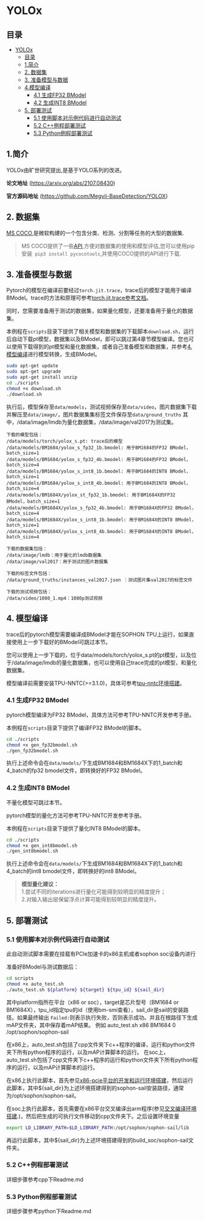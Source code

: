 # YOLOx

## 目录
- [YOLOx](#yolox)
  - [目录](#目录)
  - [1.简介](#1简介)
  - [2. 数据集](#2-数据集)
  - [3. 准备模型与数据](#3-准备模型与数据)
  - [4.模型编译](#4模型编译)
    * [4.1 生成FP32 BModel](#41-生成fp32-bmodel)
    * [4.2 生成INT8 BModel](#42-生成int8-bmodel)
  - [5. 部署测试](#5-部署测试)
    - [5.1 使用脚本对示例代码进行自动测试](#51-使用脚本对示例代码进行自动测试)
    - [5.2 C++例程部署测试](#52-c例程部署测试)
    - [5.3 Python例程部署测试](#53-python例程部署测试)

## 1.简介

YOLOx由旷世研究提出,是基于YOLO系列的改进。

**论文地址** (https://arxiv.org/abs/2107.08430)

**官方源码地址** (https://github.com/Megvii-BaseDetection/YOLOX)


## 2. 数据集

[MS COCO](http://cocodataset.org/#home),是微软构建的一个包含分类、检测、分割等任务的大型的数据集.

> MS COCO提供了一些[API](https://github.com/cocodataset/cocoapi),方便对数据集的使用和模型评估,您可以使用pip安装` pip3 install pycocotools`,并使用COCO提供的API进行下载.

## 3. 准备模型与数据

Pytorch的模型在编译前要经过`torch.jit.trace`，trace后的模型才能用于编译BModel。trace的方法和原理可参考[torch.jit.trace参考文档](../docs/torch.jit.trace_Guide.md)。

同时，您需要准备用于测试的数据集，如果量化模型，还要准备用于量化的数据集。

本例程在`scripts`目录下提供了相关模型和数据集的下载脚本`download.sh`，运行后自动下载pt模型，数据集以及BModel，即可以跳过第4章节模型编译。您也可以使用下载得到的pt模型和量化数据集，或者自己准备模型和数据集，并参考[4. 模型编译](#4-模型编译)进行模型转换，生成BModel。
```bash
sudo apt-get update
sudo apt-get upgrade
sudo apt-get install unzip
cd ./scripts
chmod +x download.sh
./download.sh
```
执行后，模型保存至`data/models`，测试视频保存至`data/video`，图片数据集下载并解压至`data/image/`，图片数据集集标签文件保存至`data/ground_truths`
其中，/data/image/lmdb为量化数据集，/data/image/val2017为测试集。

```
下载的模型包括：
/data/models/torch/yolox_s.pt: trace后的模型
/data/models/BM1684/yolox_s_fp32_1b.bmodel: 用于BM1684的FP32 BModel，batch_size=1
/data/models/BM1684/yolox_s_fp32_4b.bmodel: 用于BM1684的FP32 BModel，batch_size=4
/data/models/BM1684/yolox_s_int8_1b.bmodel: 用于BM1684的INT8 BModel，batch_size=1
/data/models/BM1684/yolox_s_int8_4b.bmodel: 用于BM1684的INT8 BModel，batch_size=4
/data/models/BM1684X/yolox_st_fp32_1b.bmodel: 用于BM1684X的FP32 BModel，batch_size=1
/data/models/BM1684X/yolox_s_fp32_4b.bmodel: 用于BM1684X的FP32 BModel，batch_size=4
/data/models/BM1684X/yolox_s_int8_1b.bmodel: 用于BM1684X的INT8 BModel，batch_size=1
/data/models/BM1684X/yolox_s_int8_4b.bmodel: 用于BM1684X的INT8 BModel，batch_size=4

下载的数据集包括：
/data/image/lmdb：用于量化的lmdb数据集
/data/image/val2017：用于测试的图片数据集

下载的标签文件包括：
/data/ground_truths/instances_val2017.json ：测试图片集val2017的标签文件

下载的测试视频包括：
/data/video/1080_1.mp4：1080p测试视频
```

## 4. 模型编译

trace后的pytorch模型需要编译成BModel才能在SOPHON TPU上运行，如果直接使用上一步下载好的BModel可跳过本节。

您可以使用上一步下载的，位于data/models/torch/yolox_s.pt的pt模型，以及位于/data/image/lmdb的量化数据集，也可以使用自己trace完成的pt模型，和量化数据集。

模型编译前需要安装TPU-NNTC(>=3.1.0)，具体可参考[tpu-nntc环境搭建](../docs/Environment_Install_Guide.md#1-tpu-nntc环境搭建)。

### 4.1 生成FP32 BModel

pytorch模型编译为FP32 BModel，具体方法可参考TPU-NNTC开发参考手册。

本例程在`scripts`目录下提供了编译FP32 BModel的脚本。

```bash
cd ./scripts
chmod +x gen_fp32bmodel.sh
./gen_fp32bmodel.sh
```

执行上述命令会在`data/models/`下生成BM1684和BM1684X下的1_batch和4_batch的fp32 bmodel文件，即转换好的FP32 BModel。


### 4.2 生成INT8 BModel

不量化模型可跳过本节。

pytorch模型的量化方法可参考TPU-NNTC开发参考手册。

本例程在`scripts`目录下提供了量化INT8 BModel的脚本。

```bash
cd ./scripts
chmod +x gen_int8bmodel.sh
./gen_int8bmodel.sh
```

执行上述命令会在`data/models/`下生成BM1684和BM1684X下的1_batch和4_batch的int8 bmodel文件，即转换好的int8 BModel。

> **模型量化建议：**   
1.尝试不同的iterations进行量化可能得到较明显的精度提升；  
2.对输入输出层保留浮点计算可能得到较明显的精度提升。

## 5. 部署测试

### 5.1 使用脚本对示例代码进行自动测试

此自动测试脚本需要在挂载有PCIe加速卡的x86主机或者sophon soc设备内进行

准备好BModel与测试数据后：

```bash
cd scripts
chmod +x auto_test.sh
./auto_test.sh ${platform} ${target} ${tpu_id} ${sail_dir}
```
其中platform指所在平台（x86 or soc），target是芯片型号（BM1684 or BM1684X），tpu_id指定tpu的id（使用bm-smi查看），sail_dir是sail的安装路径。如果最终输出 `Failed:`则表示执行失败，否则表示成功。并且在根路径下生成mAP文件夹，其中保存着mAP结果。
例如 auto_test.sh x86 BM1684 0 /opt/sophon/sophon-sail 

在x86上，auto_test.sh包括了cpp文件夹下c++程序的编译，运行和python文件夹下所有python程序的运行，以及mAP计算脚本的运行。
在soc上，auto_test.sh包括了cpp文件夹下c++程序的运行和python文件夹下所有python程序的运行，以及mAP计算脚本的运行。

在x86上执行此脚本，首先参见[x86-pcie平台的开发和运行环境搭建](../docs/Environment_Install_Guide.md#2-x86-pcie平台的开发和运行环境搭建)，然后运行此脚本，其中${sail_dir}为上述环境搭建得到的sophon-sail安装路径，通常为/opt/sophon/sophon-sail。

在soc上执行此脚本，首先需要在x86平台交叉编译出arm程序(参见[交叉编译环境搭建](../docs/Environment_Install_Guide.md#31-交叉编译环境搭建).)，然后把生成的可执行文件移动到cpp文件夹下。之后设置环境变量
```bash
export LD_LIBRARY_PATH=$LD_LIBRARY_PATH:/opt/sophon/sophon-sail/lib
```
 再运行此脚本，其中${sail_dir}为上述环境搭建得到的build_soc/sophon-sail文件夹。



### 5.2 C++例程部署测试

详细步骤参考cpp下Readme.md

### 5.3 Python例程部署测试

详细步骤参考python下Readme.md
